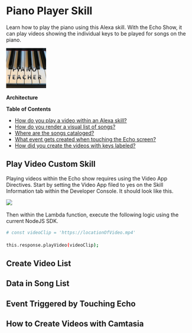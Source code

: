 # Piano Player Skill

Learn how to play the piano using this Alexa skill. With the Echo Show, it can play videos showing the individual keys to be played for songs on the piano.

![](/logos/logo108x108.png)

**Architecture**

**Table of Contents**
- [How do you play a video within an Alexa skill?](#play-video-custom-skill)
- [How do you render a visual list of songs?](#create-video-list)
- [Where are the songs cataloged?](#data-in-song-list)
- [What event gets created when touching the Echo screen?](#event-triggered-by-touching-echo)
- [How did you create the videos with keys labeled?](#how-to-create-videos-with-camtasia)

## Play Video Custom Skill

Playing videos within the Echo show requires using the Video App Directives.
Start by setting the Video App filed to yes on the Skill Information tab within the Developer Console. It should look like this.

![](https://s3.amazonaws.com/pianoplayerskill/logos/setVideoDirective.png)

Then within the Lambda function, execute the following logic using the current NodeJS SDK.

```sh
# const videoClip = 'https://locationOfVideo.mp4'

this.response.playVideo(videoClip);
```

## Create Video List

## Data in Song List

## Event Triggered by Touching Echo

## How to Create Videos with Camtasia
